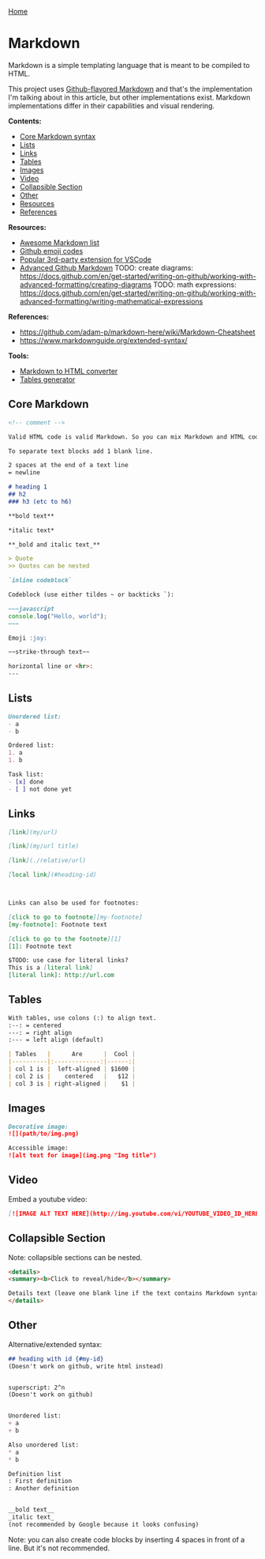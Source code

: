 [Home](../README.md)

# Markdown

Markdown is a simple templating language that is meant to be compiled to HTML.

This project uses [Github-flavored Markdown]() and that's the implementation I'm talking about in this article, but other implementations exist. Markdown implementations differ in their capabilities and visual rendering.

**Contents:**
- [Core Markdown syntax](#core-markdown)
- [Lists](#lists)
- [Links](#links)
- [Tables](#tables)
- [Images](#images)
- [Video](#video)
- [Collapsible Section](#collapsible-section)
- [Other](#other)
- [Resources](#resources)
- [References](#references)

**Resources:**
- [Awesome Markdown list](https://github.com/BubuAnabelas/awesome-markdown/#readme)
- [Github emoji codes](https://gist.github.com/rxaviers/7360908)
- [Popular 3rd-party extension for VSCode](https://github.com/yzhang-gh/vscode-markdown/#readme)
- [Advanced Github Markdown](https://docs.github.com/en/get-started/writing-on-github/working-with-advanced-formatting)
TODO: create diagrams: https://docs.github.com/en/get-started/writing-on-github/working-with-advanced-formatting/creating-diagrams 
TODO: math expressions: https://docs.github.com/en/get-started/writing-on-github/working-with-advanced-formatting/writing-mathematical-expressions

**References:**
- https://github.com/adam-p/markdown-here/wiki/Markdown-Cheatsheet
- https://www.markdownguide.org/extended-syntax/

**Tools:**
- [Markdown to HTML converter](https://markdowntohtml.com/)
- [Tables generator](https://www.tablesgenerator.com/markdown_tables)


## Core Markdown

```markdown
<!-- comment -->

Valid HTML code is valid Markdown. So you can mix Markdown and HTML code in the same file.

To separate text blocks add 1 blank line.

2 spaces at the end of a text line  
= newline

# heading 1
## h2
### h3 (etc to h6)

**bold text**

*italic text*

**_bold and italic text_**

> Quote
>> Quotes can be nested

`inline codeblock`

Codeblock (use either tildes ~ or backticks `):

~~~javascript
console.log("Hello, world");
~~~

Emoji :joy:

~~strike-through text~~

horizontal line or <hr>:
---
```


## Lists

```markdown
Unordered list:
- a
- b

Ordered list:
1. a
1. b

Task list:
- [x] done
- [ ] not done yet
```


## Links

```markdown
[link](my/url)

[link](my/url title)

[link](./relative/url)

[local link](#heading-id)



Links can also be used for footnotes:

[click to go to footnote][my-footnote]
[my-footnote]: Footnote text

[click to go to the footnote][1]
[1]: Footnote text

$TODO: use case for literal links?
This is a [literal link]
[literal link]: http://url.com
```


## Tables

```markdown
With tables, use colons (:) to align text.
:--: = centered
---: = right align
:--- = left align (default)

| Tables   |      Are      |  Cool |
|----------|:-------------:|------:|
| col 1 is |  left-aligned | $1600 |
| col 2 is |    centered   |   $12 |
| col 3 is | right-aligned |    $1 |
```


## Images

```markdown
Decorative image:
![](path/to/img.png)

Accessible image:
![alt text for image](img.png "Img title")
```

## Video

Embed a youtube video:
```markdown
[![IMAGE ALT TEXT HERE](http://img.youtube.com/vi/YOUTUBE_VIDEO_ID_HERE/0.jpg)](http://www.youtube.com/watch?v=YOUTUBE_VIDEO_ID_HERE)
```

## Collapsible Section

Note: collapsible sections can be nested.

```markdown
<details>
<summary><b>Click to reveal/hide</b></summary>

Details text (leave one blank line if the text contains Markdown syntax)
</details>
```


## Other

Alternative/extended syntax:
```markdown
## heading with id {#my-id}
(Doesn't work on github, write html instead)


superscript: 2^n
(Doesn't work on github)


Unordered list:
+ a
+ b

Also unordered list:
* a
* b

Definition list
: First definition
: Another definition


__bold text__
_italic text_
(not recommended by Google because it looks confusing)
```

Note: you can also create code blocks by inserting 4 spaces in front of a line. But it's not recommended.
